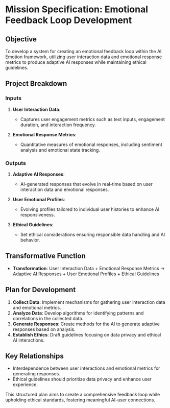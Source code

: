 # Mission Specification: Emotional Feedback Loop Development

## Objective
To develop a system for creating an emotional feedback loop within the AI Emotion framework, utilizing user interaction data and emotional response metrics to produce adaptive AI responses while maintaining ethical guidelines.

## Project Breakdown

### Inputs
1. **User Interaction Data**: 
   - Captures user engagement metrics such as text inputs, engagement duration, and interaction frequency.
   
2. **Emotional Response Metrics**: 
   - Quantitative measures of emotional responses, including sentiment analysis and emotional state tracking.

### Outputs
1. **Adaptive AI Responses**: 
   - AI-generated responses that evolve in real-time based on user interaction data and emotional responses.
   
2. **User Emotional Profiles**: 
   - Evolving profiles tailored to individual user histories to enhance AI responsiveness.

3. **Ethical Guidelines**: 
   - Set ethical considerations ensuring responsible data handling and AI behavior.

## Transformative Function
- **Transformation**: User Interaction Data + Emotional Response Metrics → Adaptive AI Responses + User Emotional Profiles + Ethical Guidelines

## Plan for Development
1. **Collect Data**: Implement mechanisms for gathering user interaction data and emotional metrics.
2. **Analyze Data**: Develop algorithms for identifying patterns and correlations in the collected data.
3. **Generate Responses**: Create methods for the AI to generate adaptive responses based on analysis.
4. **Establish Ethics**: Draft guidelines focusing on data privacy and ethical AI interactions.

## Key Relationships
- Interdependence between user interactions and emotional metrics for generating responses.
- Ethical guidelines should prioritize data privacy and enhance user experience.

This structured plan aims to create a comprehensive feedback loop while upholding ethical standards, fostering meaningful AI-user connections.